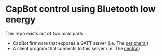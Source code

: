 # CapBot control using Bluetooth low energy

This repo exists out of two main parts:
- CapBot firmware that exposes a GATT server (i.e. The [peripheral](./peripheral/))
- A client program that connects to this server (i.e. The [central](./central/))